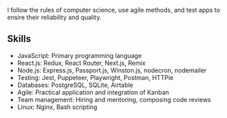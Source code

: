 I follow the rules of computer science, use agile methods, and test apps to ensire their reliability and quality.

## Skills

- JavaScript: Primary programming language
- React.js: Redux, React Router, Next.js, Remix
- Node.js: Express.js, Passport.js, Winston.js, nodecron, nodemailer
- Testing: Jest, Puppeteer, Playwright, Postman, HTTPie
- Databases: PostgreSQL, SQLite, Airtable
- Agile: Practical application and integration of Kanban
- Team management: Hiring and mentoring, composing code reviews
- Linux: Nginx, Bash scripting
